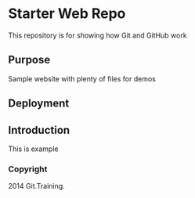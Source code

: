 # Starter Web Repo

This repository is for showing how Git and GitHub work

## Purpose

Sample website with plenty of files for demos

## Deployment

## Introduction

This is example

### Copyright

2014 Git.Training.
